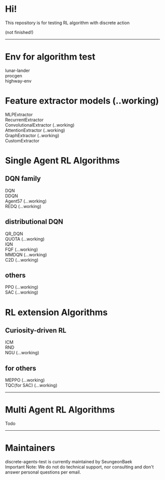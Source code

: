 # Hi!
This repository is for testing RL algorithm with discrete action

(not finished!)  

------------
# Env for algorithm test
lunar-lander  
procgen  
highway-env  

# Feature extractor models (..working)
MLPExtractor  
RecurrentExtractor  
ConvolutionalExtractor (..working)  
AttentionExtractor (..working)  
GraphExtractor (..working)  
CustomExtractor  

# Single Agent RL Algorithms
## DQN family
DQN  
DDQN  
Agent57 (...working)  
REDQ (...working)  

## distributional DQN
QR_DQN  
QUOTA (...working)  
IQN  
FQF (...working)  
MMDQN (...working)  
C2D (...working)  

## others
PPO (...working)  
SAC (...working)  

# RL extension Algorithms
## Curiosity-driven RL
ICM  
RND  
NGU (...working)  

## for others
MEPPO (...working)  
TQC(for SAC) (...working)  

------------
# Multi Agent RL Algorithms
Todo

------------
# Maintainers
discrete-agents-test is currently maintained by SeungeonBaek  
Important Note: We do not do technical support, nor consulting and don't answer personal questions per email.  
